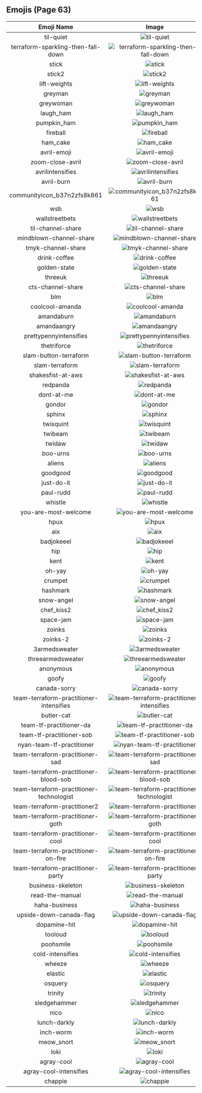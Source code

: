 
## Emojis (Page 63)
|Emoji Name|Image|
| :-: | :-: |
|til-quiet| ![til-quiet](/output/til-quiet.png)|
|terraform-sparkling-then-fall-down| ![terraform-sparkling-then-fall-down](/output/terraform-sparkling-then-fall-down.gif)|
|stick| ![stick](/output/stick.png)|
|stick2| ![stick2](/output/stick2.png)|
|lift-weights| ![lift-weights](/output/lift-weights.png)|
|greyman| ![greyman](/output/greyman.png)|
|greywoman| ![greywoman](/output/greywoman.png)|
|laugh_ham| ![laugh_ham](/output/laugh_ham.gif)|
|pumpkin_ham| ![pumpkin_ham](/output/pumpkin_ham.gif)|
|fireball| ![fireball](/output/fireball.jpg)|
|ham_cake| ![ham_cake](/output/ham_cake.gif)|
|avril-emoji| ![avril-emoji](/output/avril-emoji.png)|
|zoom-close-avril| ![zoom-close-avril](/output/zoom-close-avril.gif)|
|avrilintensifies| ![avrilintensifies](/output/avrilintensifies.gif)|
|avril-burn| ![avril-burn](/output/avril-burn.gif)|
|communityicon_b37n2zfs8k861| ![communityicon_b37n2zfs8k861](/output/communityicon_b37n2zfs8k861.png)|
|wsb| ![wsb](/output/wsb.png)|
|wallstreetbets| ![wallstreetbets](/output/wallstreetbets.jpg)|
|til-channel-share| ![til-channel-share](/output/til-channel-share.png)|
|mindblown-channel-share| ![mindblown-channel-share](/output/mindblown-channel-share.gif)|
|tmyk-channel-share| ![tmyk-channel-share](/output/tmyk-channel-share.gif)|
|drink-coffee| ![drink-coffee](/output/drink-coffee.gif)|
|golden-state| ![golden-state](/output/golden-state.png)|
|threeuk| ![threeuk](/output/threeuk.png)|
|cts-channel-share| ![cts-channel-share](/output/cts-channel-share.png)|
|blm| ![blm](/output/blm.png)|
|coolcool-amanda| ![coolcool-amanda](/output/coolcool-amanda.gif)|
|amandaburn| ![amandaburn](/output/amandaburn.gif)|
|amandaangry| ![amandaangry](/output/amandaangry.gif)|
|prettypennyintensifies| ![prettypennyintensifies](/output/prettypennyintensifies.gif)|
|thetriforce| ![thetriforce](/output/thetriforce.png)|
|slam-button-terraform| ![slam-button-terraform](/output/slam-button-terraform.jpg)|
|slam-terraform| ![slam-terraform](/output/slam-terraform.png)|
|shakesfist-at-aws| ![shakesfist-at-aws](/output/shakesfist-at-aws)|
|redpanda| ![redpanda](/output/redpanda.png)|
|dont-at-me| ![dont-at-me](/output/dont-at-me.png)|
|gondor| ![gondor](/output/gondor.png)|
|sphinx| ![sphinx](/output/sphinx.png)|
|twisquint| ![twisquint](/output/twisquint.png)|
|twibeam| ![twibeam](/output/twibeam.png)|
|twidaw| ![twidaw](/output/twidaw.png)|
|boo-urns| ![boo-urns](/output/boo-urns.jpg)|
|aliens| ![aliens](/output/aliens.png)|
|goodgood| ![goodgood](/output/goodgood.png)|
|just-do-it| ![just-do-it](/output/just-do-it.png)|
|paul-rudd| ![paul-rudd](/output/paul-rudd.png)|
|whistle| ![whistle](/output/whistle.png)|
|you-are-most-welcome| ![you-are-most-welcome](/output/you-are-most-welcome.png)|
|hpux| ![hpux](/output/hpux.jpg)|
|aix| ![aix](/output/aix.jpg)|
|badjokeeel| ![badjokeeel](/output/badjokeeel.png)|
|hip| ![hip](/output/hip.png)|
|kent| ![kent](/output/kent.png)|
|oh-yay| ![oh-yay](/output/oh-yay.png)|
|crumpet| ![crumpet](/output/crumpet.png)|
|hashmark| ![hashmark](/output/hashmark.jpg)|
|snow-angel| ![snow-angel](/output/snow-angel.gif)|
|chef_kiss2| ![chef_kiss2](/output/chef_kiss2.gif)|
|space-jam| ![space-jam](/output/space-jam.png)|
|zoinks| ![zoinks](/output/zoinks.png)|
|zoinks-2| ![zoinks-2](/output/zoinks-2.png)|
|3armedsweater| ![3armedsweater](/output/3armedsweater.jpg)|
|threearmedsweater| ![threearmedsweater](/output/threearmedsweater)|
|anonymous| ![anonymous](/output/anonymous.png)|
|goofy| ![goofy](/output/goofy.png)|
|canada-sorry| ![canada-sorry](/output/canada-sorry.gif)|
|team-terraform-practitioner-intensifies| ![team-terraform-practitioner-intensifies](/output/team-terraform-practitioner-intensifies.gif)|
|butler-cat| ![butler-cat](/output/butler-cat.png)|
|team-tf-practitioner-da| ![team-tf-practitioner-da](/output/team-tf-practitioner-da.png)|
|team-tf-practitioner-sob| ![team-tf-practitioner-sob](/output/team-tf-practitioner-sob.png)|
|nyan-team-tf-practitioner| ![nyan-team-tf-practitioner](/output/nyan-team-tf-practitioner.gif)|
|team-terraform-practitioner-sad| ![team-terraform-practitioner-sad](/output/team-terraform-practitioner-sad.png)|
|team-terraform-practitioner-blood-sob| ![team-terraform-practitioner-blood-sob](/output/team-terraform-practitioner-blood-sob.png)|
|team-terraform-practitioner-technologist| ![team-terraform-practitioner-technologist](/output/team-terraform-practitioner-technologist.png)|
|team-terraform-practitioner2| ![team-terraform-practitioner2](/output/team-terraform-practitioner2.png)|
|team-terraform-practitioner-goth| ![team-terraform-practitioner-goth](/output/team-terraform-practitioner-goth.gif)|
|team-terraform-practitioner-cool| ![team-terraform-practitioner-cool](/output/team-terraform-practitioner-cool.gif)|
|team-terraform-practitioner-on-fire| ![team-terraform-practitioner-on-fire](/output/team-terraform-practitioner-on-fire.gif)|
|team-terraform-practitioner-party| ![team-terraform-practitioner-party](/output/team-terraform-practitioner-party.gif)|
|business-skeleton| ![business-skeleton](/output/business-skeleton.jpg)|
|read-the-manual| ![read-the-manual](/output/read-the-manual.gif)|
|haha-business| ![haha-business](/output/haha-business.png)|
|upside-down-canada-flag| ![upside-down-canada-flag](/output/upside-down-canada-flag.png)|
|dopamine-hit| ![dopamine-hit](/output/dopamine-hit.gif)|
|tooloud| ![tooloud](/output/tooloud.png)|
|poohsmile| ![poohsmile](/output/poohsmile.png)|
|cold-intensifies| ![cold-intensifies](/output/cold-intensifies.gif)|
|wheeze| ![wheeze](/output/wheeze.png)|
|elastic| ![elastic](/output/elastic.png)|
|osquery| ![osquery](/output/osquery.png)|
|trinity| ![trinity](/output/trinity.png)|
|sledgehammer| ![sledgehammer](/output/sledgehammer.png)|
|nico| ![nico](/output/nico.png)|
|lunch-darkly| ![lunch-darkly](/output/lunch-darkly)|
|inch-worm| ![inch-worm](/output/inch-worm.png)|
|meow_snort| ![meow_snort](/output/meow_snort.png)|
|loki| ![loki](/output/loki.png)|
|agray-cool| ![agray-cool](/output/agray-cool.png)|
|agray-cool-intensifies| ![agray-cool-intensifies](/output/agray-cool-intensifies.gif)|
|chappie| ![chappie](/output/chappie.png)|